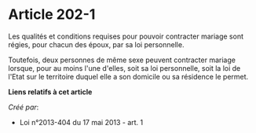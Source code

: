 # Article 202-1

Les qualités et conditions requises pour pouvoir contracter mariage sont régies, pour chacun des époux, par sa loi
personnelle. 

Toutefois, deux personnes de même sexe peuvent contracter mariage lorsque, pour au moins l'une d'elles, soit sa loi
personnelle, soit la loi de l'Etat sur le territoire duquel elle a son domicile ou sa résidence le permet.

**Liens relatifs à cet article**

_Créé par_:

  - Loi n°2013-404 du 17 mai 2013 - art. 1
